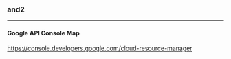 ### and2
---

#### Google API Console Map

https://console.developers.google.com/cloud-resource-manager
##


##







